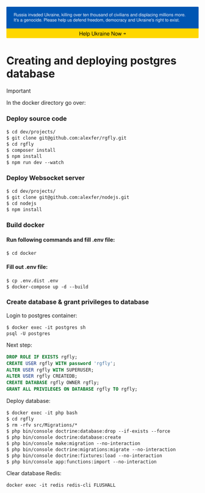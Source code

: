 [![Stand With Ukraine](https://raw.githubusercontent.com/vshymanskyy/StandWithUkraine/main/banner2-direct.svg)](https://vshymanskyy.github.io/StandWithUkraine)

Creating and deploying postgres database
============
> [!IMPORTANT]
>  In the docker directory go over:
### Deploy source code

```shell
$ cd dev/projects/
$ git clone git@github.com:alexfer/rgfly.git
$ cd rgfly
$ composer install
$ npm install
$ npm run dev --watch
````
### Deploy Websocket server
```shell
$ cd dev/projects/
$ git clone git@github.com:alexfer/nodejs.git
$ cd nodejs
$ npm install
````

### Build docker
#### Run following commands and fill .env file:
````shell
$ cd docker
````
#### Fill out .env file:
````shell
$ cp .env.dist .env
$ docker-compose up -d --build
````
### Create database & grant privileges to database
Login to postgres container:
````shell
$ docker exec -it postgres sh
psql -U postgres
````
Next step:
````sql
DROP ROLE IF EXISTS rgfly;
CREATE USER rgfly WITH password 'rgfly';
ALTER USER rgfly WITH SUPERUSER;
ALTER USER rgfly CREATEDB;
CREATE DATABASE rgfly OWNER rgfly;
GRANT ALL PRIVILEGES ON DATABASE rgfly TO rgfly;
````
Deploy database:
````shell
$ docker exec -it php bash
$ cd rgfly
$ rm -rfv src/Migrations/*
$ php bin/console doctrine:database:drop --if-exists --force
$ php bin/console doctrine:database:create
$ php bin/console make:migration --no-interaction
$ php bin/console doctrine:migrations:migrate --no-interaction
$ php bin/console doctrine:fixtures:load --no-interaction
$ php bin/console app:functions:import --no-interaction
````
Clear database Redis:
````shell
docker exec -it redis redis-cli FLUSHALL
````